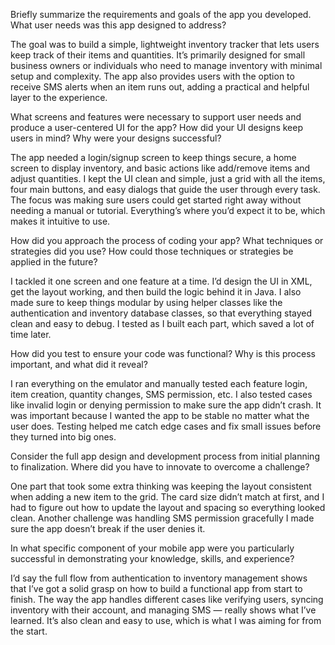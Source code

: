 Briefly summarize the requirements and goals of the app you developed. What user needs was this app designed to address?

The goal was to build a simple, lightweight inventory tracker that lets users keep track of their items and quantities. It’s primarily designed for small business owners or individuals who need to manage inventory with
minimal setup and complexity. The app also provides users with the option to receive SMS alerts when an item runs out, adding a practical and helpful layer to the experience.


What screens and features were necessary to support user needs and produce a user-centered UI for the app? How did your UI designs keep users in mind? Why were your designs successful?

The app needed a login/signup screen to keep things secure, a home screen to display inventory, and basic actions like add/remove items and adjust quantities. I kept the UI clean and simple, just a grid with all
the items, four main buttons, and easy dialogs that guide the user through every task. The focus was making sure users could get started right away without needing a manual or tutorial.
Everything’s where you’d expect it to be, which makes it intuitive to use.


How did you approach the process of coding your app? What techniques or strategies did you use? How could those techniques or strategies be applied in the future?

I tackled it one screen and one feature at a time. I’d design the UI in XML, get the layout working, and then build the logic behind it in Java. I also made sure to keep things modular by using helper classes
like the authentication and inventory database classes, so that everything stayed clean and easy to debug. I tested as I built each part, which saved a lot of time later.


How did you test to ensure your code was functional? Why is this process important, and what did it reveal?

I ran everything on the emulator and manually tested each feature login, item creation, quantity changes, SMS permission, etc. I also tested cases like invalid login or denying permission to make sure
the app didn’t crash. It was important because I wanted the app to be stable no matter what the user does. Testing helped me catch edge cases and fix small issues before they turned into big ones.


Consider the full app design and development process from initial planning to finalization. Where did you have to innovate to overcome a challenge?

One part that took some extra thinking was keeping the layout consistent when adding a new item to the grid. The card size didn’t match at first, and I had to figure out how to update the layout and spacing
so everything looked clean. Another challenge was handling SMS permission gracefully I made sure the app doesn’t break if the user denies it.


In what specific component of your mobile app were you particularly successful in demonstrating your knowledge, skills, and experience?

I’d say the full flow from authentication to inventory management shows that I’ve got a solid grasp on how to build a functional app from start to finish. The way the app handles different cases
like verifying users, syncing inventory with their account, and managing SMS — really shows what I’ve learned. It’s also clean and easy to use, which is what I was aiming for from the start.

